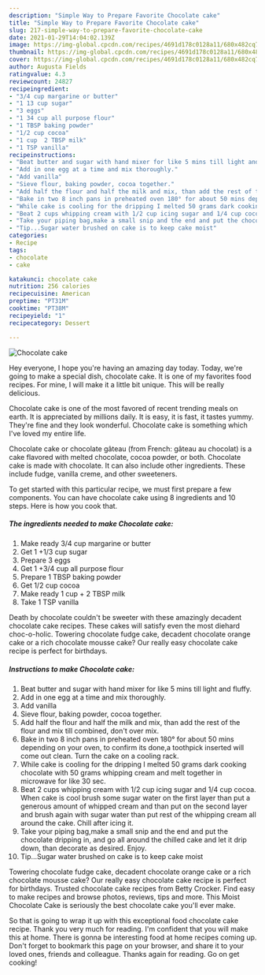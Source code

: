 ```yaml
---
description: "Simple Way to Prepare Favorite Chocolate cake"
title: "Simple Way to Prepare Favorite Chocolate cake"
slug: 217-simple-way-to-prepare-favorite-chocolate-cake
date: 2021-01-29T14:04:02.139Z
image: https://img-global.cpcdn.com/recipes/4691d178c0128a11/680x482cq70/chocolate-cake-recipe-main-photo.jpg
thumbnail: https://img-global.cpcdn.com/recipes/4691d178c0128a11/680x482cq70/chocolate-cake-recipe-main-photo.jpg
cover: https://img-global.cpcdn.com/recipes/4691d178c0128a11/680x482cq70/chocolate-cake-recipe-main-photo.jpg
author: Augusta Fields
ratingvalue: 4.3
reviewcount: 24827
recipeingredient:
- "3/4 cup margarine or butter"
- "1 13 cup sugar"
- "3 eggs"
- "1 34 cup all purpose flour"
- "1 TBSP baking powder"
- "1/2 cup cocoa"
- "1 cup  2 TBSP milk"
- "1 TSP vanilla"
recipeinstructions:
- "Beat butter and sugar with hand mixer for like 5 mins till light and fluffy."
- "Add in one egg at a time and mix thoroughly."
- "Add vanilla"
- "Sieve flour, baking powder, cocoa together."
- "Add half the flour and half the milk and mix, than add the rest of the flour and mix till combined, don&#39;t over mix."
- "Bake in two 8 inch pans in preheated oven 180° for about 50 mins depending on your oven, to confirm its done,a toothpick inserted will come out clean. Turn the cake on a cooling rack."
- "While cake is cooling for the dripping I melted 50 grams dark cooking chocolate with 50 grams whipping cream and melt together in microwave for like 30 sec."
- "Beat 2 cups whipping cream with 1/2 cup icing sugar and 1/4 cup cocoa. When cake is cool brush some sugar water on the first layer than put a generous amount of whipped cream and than put on the second layer and brush again with sugar water than put rest of the whipping cream all around the cake. Chill after icing it."
- "Take your piping bag,make a small snip and the end and put the chocolate dripping in, and go all around the chilled cake and let it drip down, than decorate as desired. Enjoy."
- "Tip...Sugar water brushed on cake is to keep cake moist"
categories:
- Recipe
tags:
- chocolate
- cake

katakunci: chocolate cake 
nutrition: 256 calories
recipecuisine: American
preptime: "PT31M"
cooktime: "PT38M"
recipeyield: "1"
recipecategory: Dessert

---
```



![Chocolate cake](https://img-global.cpcdn.com/recipes/4691d178c0128a11/680x482cq70/chocolate-cake-recipe-main-photo.jpg)

Hey everyone, I hope you're having an amazing day today. Today, we're going to make a special dish, chocolate cake. It is one of my favorites food recipes. For mine, I will make it a little bit unique. This will be really delicious.

Chocolate cake is one of the most favored of recent trending meals on earth. It is appreciated by millions daily. It is easy, it is fast, it tastes yummy. They're fine and they look wonderful. Chocolate cake is something which I've loved my entire life.

Chocolate cake or chocolate gâteau (from French: gâteau au chocolat) is a cake flavored with melted chocolate, cocoa powder, or both. Chocolate cake is made with chocolate. It can also include other ingredients. These include fudge, vanilla creme, and other sweeteners.


To get started with this particular recipe, we must first prepare a few components. You can have chocolate cake using 8 ingredients and 10 steps. Here is how you cook that.

<!--inarticleads1-->

##### The ingredients needed to make Chocolate cake:

1. Make ready 3/4 cup margarine or butter
1. Get 1 +1/3 cup sugar
1. Prepare 3 eggs
1. Get 1 +3/4 cup all purpose flour
1. Prepare 1 TBSP baking powder
1. Get 1/2 cup cocoa
1. Make ready 1 cup + 2 TBSP milk
1. Take 1 TSP vanilla


Death by chocolate couldn&#39;t be sweeter with these amazingly decadent chocolate cake recipes. These cakes will satisfy even the most diehard choc-o-holic. Towering chocolate fudge cake, decadent chocolate orange cake or a rich chocolate mousse cake? Our really easy chocolate cake recipe is perfect for birthdays. 

<!--inarticleads2-->

##### Instructions to make Chocolate cake:

1. Beat butter and sugar with hand mixer for like 5 mins till light and fluffy.
1. Add in one egg at a time and mix thoroughly.
1. Add vanilla
1. Sieve flour, baking powder, cocoa together.
1. Add half the flour and half the milk and mix, than add the rest of the flour and mix till combined, don&#39;t over mix.
1. Bake in two 8 inch pans in preheated oven 180° for about 50 mins depending on your oven, to confirm its done,a toothpick inserted will come out clean. Turn the cake on a cooling rack.
1. While cake is cooling for the dripping I melted 50 grams dark cooking chocolate with 50 grams whipping cream and melt together in microwave for like 30 sec.
1. Beat 2 cups whipping cream with 1/2 cup icing sugar and 1/4 cup cocoa. When cake is cool brush some sugar water on the first layer than put a generous amount of whipped cream and than put on the second layer and brush again with sugar water than put rest of the whipping cream all around the cake. Chill after icing it.
1. Take your piping bag,make a small snip and the end and put the chocolate dripping in, and go all around the chilled cake and let it drip down, than decorate as desired. Enjoy.
1. Tip...Sugar water brushed on cake is to keep cake moist


Towering chocolate fudge cake, decadent chocolate orange cake or a rich chocolate mousse cake? Our really easy chocolate cake recipe is perfect for birthdays. Trusted chocolate cake recipes from Betty Crocker. Find easy to make recipes and browse photos, reviews, tips and more. This Moist Chocolate Cake is seriously the best chocolate cake you&#39;ll ever make. 

So that is going to wrap it up with this exceptional food chocolate cake recipe. Thank you very much for reading. I'm confident that you will make this at home. There is gonna be interesting food at home recipes coming up. Don't forget to bookmark this page on your browser, and share it to your loved ones, friends and colleague. Thanks again for reading. Go on get cooking!
